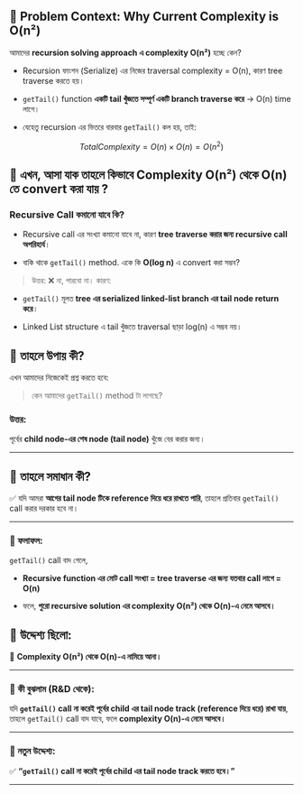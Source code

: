 ## 🚩 Problem Context: Why Current Complexity is O(n²)

আমাদের **recursion solving approach এ complexity O(n²)** হচ্ছে কেন?

- Recursion ফাংশন (Serialize) এর নিজের traversal complexity = O(n), কারণ tree traverse করতে হয়।
    
- `getTail()` function **একটি tail খুঁজতে সম্পূর্ণ একটি branch traverse করে** → O(n) time লাগে।
    
- যেহেতু recursion এর ভিতরে বারবার `getTail()` কল হয়, তাই:
    

$$  Total Complexity  = O(n) \times O(n) = O(n^2)$$

## 🚩  এখন, আসা যাক তাহলে কিভাবে Complexity O(n²) থেকে O(n) তে convert করা যায় ?

### Recursive Call কমানো যাবে কি?

- Recursive call এর সংখ্যা কমানো যাবে না, কারণ **tree traverse করার জন্য recursive call অপরিহার্য**।
    
- বাকি থাকে `getTail()` method. একে কি **O(log n)** এ convert করা সম্ভব?
    

> উত্তর: ❌ না, পারবো না। কারণ:

- `getTail()` মূলত **tree এর serialized linked-list branch এর tail node return করে**।
    
- Linked List structure এ tail খুঁজতে traversal ছাড়া log(n) এ সম্ভব নয়।

## 🚩  তাহলে উপায় কী?

এখন আমাদের নিজেকেই প্রশ্ন করতে হবে:

>কেন আমাদের `getTail()` method টা লাগছে?

### উত্তর:

পূর্বের **child node-এর শেষ node (tail node)** খুঁজে বের করার জন্য।

---

## 🚩  তাহলে সমাধান কী?

✅ যদি আমরা **আগের tail node টিকে reference দিয়ে ধরে রাখতে পারি**, তাহলে প্রতিবার `getTail()` call করার দরকার হবে না।

---

### 🚩  ফলাফল:

`getTail()` call বাদ গেলে,

- **Recursive function এর মোট call সংখ্যা = tree traverse এর জন্য যতবার call লাগে = O(n)**
    
- ফলে, **পুরো recursive solution এর complexity O(n²) থেকে O(n)-এ নেমে আসবে।** 

## 🚩  উদ্দেশ্য ছিলো:

🔹 **Complexity O(n²) থেকে O(n)-এ নামিয়ে আনা।**

---

### 🚩  কী বুঝলাম (R&D থেকে):

যদি **`getTail()` call না করেই পূর্বের child এর tail node track (reference দিয়ে ধরে) রাখা যায়**, তাহলে `getTail()` call বাদ যাবে, ফলে **complexity O(n)-এ নেমে আসবে।**

---

### 🚩  নতুন উদ্দেশ্য:

✅ **“`getTail()` call না করেই পূর্বের child এর tail node track করতে হবে।”**

---
